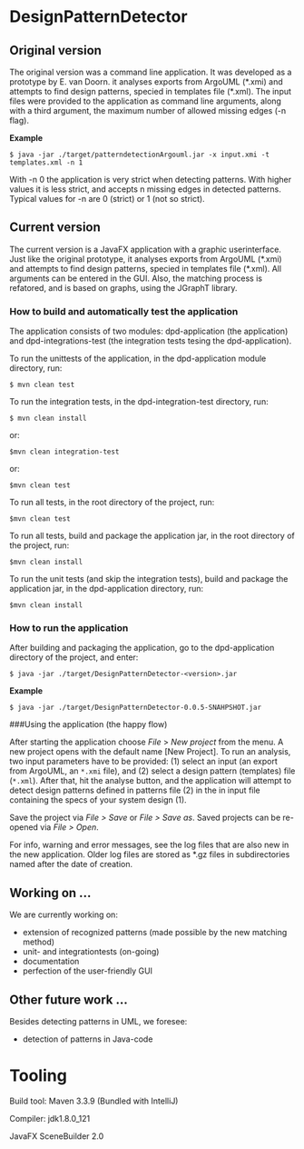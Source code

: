 # DesignPatternDetector

## Original version
The original version was a command line application. It was developed as a prototype by E. van Doorn. it analyses 
exports from ArgoUML (\*.xmi) and attempts to find design patterns, specied in templates file (\*.xml). The input files 
were provided to the application as command line arguments, along with a third argument, the maximum number of allowed 
missing edges (-n flag).

**Example**

`$ java -jar ./target/patterndetectionArgouml.jar -x input.xmi -t templates.xml -n 1
`

With -n 0 the application is very strict when detecting patterns. With higher values it is less strict, and accepts n 
missing edges in detected patterns. Typical values for -n are 0 (strict) or 1 (not so strict).

## Current version
The current version is a JavaFX application with a graphic userinterface. Just like the original prototype, it analyses 
exports from ArgoUML (\*.xmi) and attempts to find design patterns, specied in templates file (\*.xml). All arguments 
can be entered in the GUI. Also, the matching process is refatored, and is based on graphs, using the JGraphT library.

### How to build and automatically test the application
The application consists of two modules: dpd-application (the application) and dpd-integrations-test (the integration 
tests tesing the dpd-application). 

To run the unittests of the application, in the dpd-application module directory, run:

`$ mvn clean test`

To run the integration tests, in the dpd-integration-test directory, run:

`$ mvn clean install`

or:

`$mvn clean integration-test`

or:

`$mvn clean test`

To run all tests, in the root directory of the project, run:

`$mvn clean test`

To run all tests, build and package the application jar, in the root directory of the project, run:

`$mvn clean install`

To run the unit tests (and skip the integration tests), build and package the application jar, in the dpd-application 
directory, run:

`$mvn clean install`

### How to run the application
After building and packaging the application, go to the dpd-application directory of the project, and enter:

`$ java -jar ./target/DesignPatternDetector-<version>.jar`

**Example**

`$ java -jar ./target/DesignPatternDetector-0.0.5-SNAHPSHOT.jar`

###Using the application (the happy flow)

After starting the application choose *File* > *New project* from the menu. A new project opens with the default name 
[New Project]. To run an analysis, two input parameters have to be provided: (1) select an input (an export from
ArgoUML, an `*.xmi` file), and (2) select a design pattern (templates) file (`*.xml`). After that, hit the analyse 
button, and the application will attempt to detect design patterns defined in patterns file (2) in the in input file 
containing the specs of your system design (1).

Save the project via *File > Save* or *File > Save as*. Saved projects can be re-opened via *File > Open*.

For info, warning and error messages, see the log files that are also new in the new application. Older log files
are stored as *.gz files in subdirectories named after the date of creation.

## Working on ...
We are currently working on:
* extension of recognized patterns (made possible by the new matching method)
* unit- and integrationtests (on-going)
* documentation
* perfection of the user-friendly GUI

## Other future work ...
Besides detecting patterns in UML, we foresee:
* detection of patterns in Java-code

# Tooling
Build tool: Maven 3.3.9 (Bundled with IntelliJ)

Compiler: jdk1.8.0_121

JavaFX SceneBuilder 2.0
